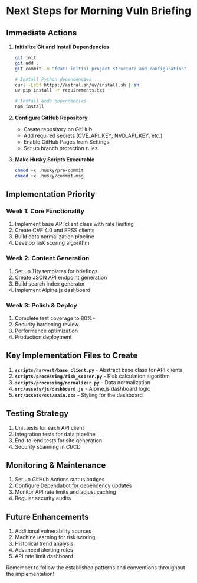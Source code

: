 # Next Steps for Morning Vuln Briefing

## Immediate Actions

1. **Initialize Git and Install Dependencies**
   ```bash
   git init
   git add .
   git commit -m "feat: initial project structure and configuration"
   
   # Install Python dependencies
   curl -LsSf https://astral.sh/uv/install.sh | sh
   uv pip install -r requirements.txt
   
   # Install Node dependencies
   npm install
   ```

2. **Configure GitHub Repository**
   - Create repository on GitHub
   - Add required secrets (CVE_API_KEY, NVD_API_KEY, etc.)
   - Enable GitHub Pages from Settings
   - Set up branch protection rules

3. **Make Husky Scripts Executable**
   ```bash
   chmod +x .husky/pre-commit
   chmod +x .husky/commit-msg
   ```

## Implementation Priority

### Week 1: Core Functionality
1. Implement base API client class with rate limiting
2. Create CVE 4.0 and EPSS clients
3. Build data normalization pipeline
4. Develop risk scoring algorithm

### Week 2: Content Generation
1. Set up 11ty templates for briefings
2. Create JSON API endpoint generation
3. Build search index generator
4. Implement Alpine.js dashboard

### Week 3: Polish & Deploy
1. Complete test coverage to 80%+
2. Security hardening review
3. Performance optimization
4. Production deployment

## Key Implementation Files to Create

1. **`scripts/harvest/base_client.py`** - Abstract base class for API clients
2. **`scripts/processing/risk_scorer.py`** - Risk calculation algorithm
3. **`scripts/processing/normalizer.py`** - Data normalization
4. **`src/assets/js/dashboard.js`** - Alpine.js dashboard logic
5. **`src/assets/css/main.css`** - Styling for the dashboard

## Testing Strategy

1. Unit tests for each API client
2. Integration tests for data pipeline
3. End-to-end tests for site generation
4. Security scanning in CI/CD

## Monitoring & Maintenance

1. Set up GitHub Actions status badges
2. Configure Dependabot for dependency updates
3. Monitor API rate limits and adjust caching
4. Regular security audits

## Future Enhancements

1. Additional vulnerability sources
2. Machine learning for risk scoring
3. Historical trend analysis
4. Advanced alerting rules
5. API rate limit dashboard

Remember to follow the established patterns and conventions throughout the implementation!